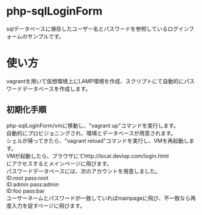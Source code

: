 # php-sqlLoginForm
sqlデータベースに保存したユーザー名とパスワードを参照しているログインフォームのサンプルです。
# 使い方
vagrantを用いて仮想環境上にLAMP環境を作成、スクリプトにて自動的にパスワードデータベースを作成します。
## 初期化手順
php-sqlLoginForm/vmに移動し、"vagrant up"コマンドを実行します。  
自動的にプロビジョニングされ、環境とデータベースが用意されます。  
シェルが帰ってきたら、"vagrant reload"コマンドを実行し、VMを再起動します。  
VMが起動したら、ブラウザにてhttp://local.devlop.com/login.html  
にアクセスするとメインページに飛びます。  
パスワードデータベースには、次のアカウントを用意しました。  
ID:root pass:root  
ID:admin pass:admin  
ID:foo pass:bar  
ユーザーネームとパスワードが一致していればmainpageに飛び、不一致なら再度入力を促すページに飛びます。  
